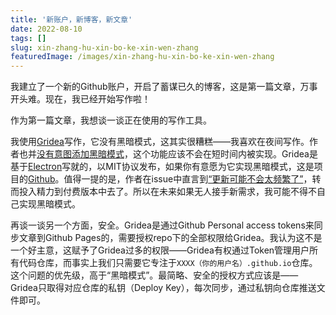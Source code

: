 ```yaml
---
title: '新账户，新博客，新文章'
date: 2022-08-10
tags: []
slug: xin-zhang-hu-xin-bo-ke-xin-wen-zhang
featuredImage: /images/xin-zhang-hu-xin-bo-ke-xin-wen-zhang
---
```


我建立了一个新的Github账户，开启了蓄谋已久的博客，这是第一篇文章，万事开头难。现在，我已经开始写作啦！
<!--more-->
作为第一篇文章，我想谈一谈正在使用的写作工具。

我使用[Gridea](https://gridea.dev/)写作，它没有黑暗模式，这其实很糟糕——我喜欢在夜间写作。作者也并[没有意图添加黑暗模式](https://github.com/getgridea/gridea/issues/759)，这个功能应该不会在短时间内被实现。Gridea是基于[Electron](https://www.electronjs.org/)写就的，以MIT协议发布，如果你有意愿为它实现黑暗模式，这是项目的[Github](https://github.com/getgridea/gridea)。值得一提的是，作者在issue中直言到[“更新可能不会太频繁了”](https://github.com/getgridea/gridea/issues/865)，转而投入精力到付费版本中去了。所以在未来如果无人接手新需求，我可能不得不自己实现黑暗模式。

再谈一谈另一个方面，安全。Gridea是通过Github Personal access tokens来同步文章到Github Pages的，需要授权repo下的全部权限给Gridea。我认为这不是一个好主意，这赋予了Gridea过多的权限——Gridea有权通过Token管理用户所有代码仓库，而事实上我们只需要它专注于`XXXX（你的用户名）.github.io`仓库。这个问题的优先级，高于“黑暗模式”。最简略、安全的授权方式应该是——Gridea只取得对应仓库的私钥（Deploy Key），每次同步，通过私钥向仓库推送文件即可。